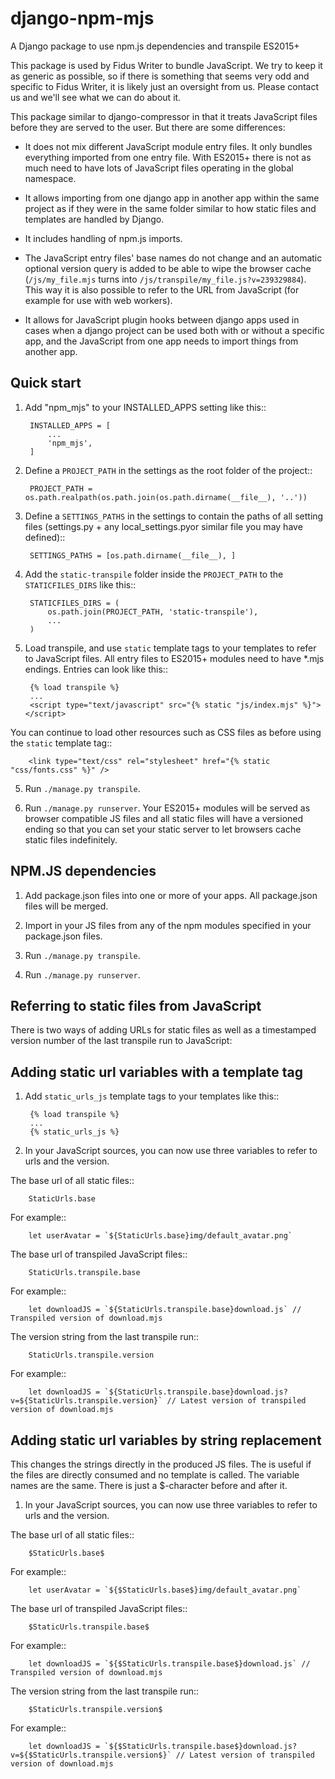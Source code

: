 # django-npm-mjs
A Django package to use npm.js dependencies and transpile ES2015+

This package is used by Fidus Writer to bundle JavaScript. We try to keep it as generic as possible, so if there is something that seems very odd and specific to Fidus Writer, it is likely just an oversight from us. Please contact us and we'll see what we can do about it.

This package similar to django-compressor in that it treats JavaScript files before they are served to the user. But there are some differences:

* It does not mix different JavaScript module entry files. It only bundles everything imported from one entry file. With ES2015+ there is not as much need to have lots of JavaScript files operating in the global namespace.

* It allows importing from one django app in another app within the same project as if they were in the same folder similar to how static files and templates are handled by Django.

* It includes handling of npm.js imports.

* The JavaScript entry files' base names do not change and an automatic optional version query is added to be able to wipe the browser cache (`/js/my_file.mjs` turns into `/js/transpile/my_file.js?v=239329884`). This way it is also possible to refer to the URL from JavaScript (for example for use with web workers).

* It allows for JavaScript plugin hooks between django apps used in cases when a django project can be used both with or without a specific app, and the JavaScript from one app needs to import things from another app.


Quick start
-----------

1. Add "npm_mjs" to your INSTALLED_APPS setting like this::

        INSTALLED_APPS = [
            ...
            'npm_mjs',
        ]

2. Define a `PROJECT_PATH` in the settings as the root folder of the project::

        PROJECT_PATH = os.path.realpath(os.path.join(os.path.dirname(__file__), '..'))

3. Define a `SETTINGS_PATHS` in the settings to contain the paths of all setting files (settings.py + any local_settings.pyor similar file you may have defined)::

        SETTINGS_PATHS = [os.path.dirname(__file__), ]

3. Add the `static-transpile` folder inside the `PROJECT_PATH` to the `STATICFILES_DIRS` like this::

        STATICFILES_DIRS = (
            os.path.join(PROJECT_PATH, 'static-transpile'),
            ...
        )

4. Load transpile, and use `static` template tags to your templates to refer to JavaScript files.
All entry files to ES2015+ modules need to have \*.mjs endings. Entries can look like this::

        {% load transpile %}
        ...
        <script type="text/javascript" src="{% static "js/index.mjs" %}"></script>

You can continue to load other resources such as CSS files as before using the `static` template tag::

        <link type="text/css" rel="stylesheet" href="{% static "css/fonts.css" %}" />

5. Run `./manage.py transpile`.

6. Run `./manage.py runserver`. Your ES2015+ modules will be served as browser compatible JS files and all static files will have a versioned ending so that you can set your static server to let browsers cache static files indefinitely.


NPM.JS dependencies
-----------

1. Add package.json files into one or more of your apps. All package.json files will be merged.

2. Import in your JS files from any of the npm modules specified in your package.json files.

3. Run `./manage.py transpile`.

4. Run `./manage.py runserver`.

Referring to static files from JavaScript
-----------

There is two ways of adding URLs for static files as well as a timestamped version number of the last transpile run to JavaScript:

Adding static url variables with a template tag
------
1. Add `static_urls_js` template tags to your templates like this::

        {% load transpile %}
        ...
        {% static_urls_js %}

2. In your JavaScript sources, you can now use three variables to refer to urls and the version.

The base url of all static files::

        StaticUrls.base

For example::

        let userAvatar = `${StaticUrls.base}img/default_avatar.png`

The base url of transpiled JavaScript files::

        StaticUrls.transpile.base

For example::

        let downloadJS = `${StaticUrls.transpile.base}download.js` // Transpiled version of download.mjs

The version string from the last transpile run::

        StaticUrls.transpile.version

For example::

        let downloadJS = `${StaticUrls.transpile.base}download.js?v=${StaticUrls.transpile.version}` // Latest version of transpiled version of download.mjs


Adding static url variables by string replacement
------
This changes the strings directly in the produced JS files. The is useful if the files are directly consumed and no template is called. The variable names are the same. There is just a $-character before and after it.

1. In your JavaScript sources, you can now use three variables to refer to urls and the version.

The base url of all static files::

        $StaticUrls.base$

For example::

        let userAvatar = `${$StaticUrls.base$}img/default_avatar.png`

The base url of transpiled JavaScript files::

        $StaticUrls.transpile.base$

For example::

        let downloadJS = `${$StaticUrls.transpile.base$}download.js` // Transpiled version of download.mjs

The version string from the last transpile run::

        $StaticUrls.transpile.version$

For example::

        let downloadJS = `${$StaticUrls.transpile.base$}download.js?v=${$StaticUrls.transpile.version$}` // Latest version of transpiled version of download.mjs
